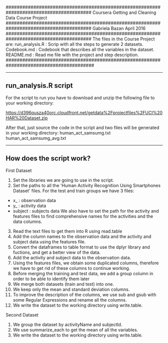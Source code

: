 ####################################################################################### 
Coursera Getting and Cleaning Data Course Project
#######################################################################################
Gabriela Bazan
April 2016
#######################################################################################
The files in the Course Project are:
run_analysis.R  : Scrip with all the steps to generate 2 datasets.
Codebook.md     : Codebook that describes all the variables in the dataset.
README.md       : Read me file with the project and step description.
########################################################################################

----------------------------------------------------------------------------------------
run_analysis.R script
----------------------------------------------------------------------------------------
For the script to run you have to download and unzip the following file to your working directory:

https://d396qusza40orc.cloudfront.net/getdata%2Fprojectfiles%2FUCI%20HAR%20Dataset.zip

After that, just source the code in the script and two files will be generated in your working directory:
human_act_samsumg.txt
human_act_samsumg_avg.txt

----------------------------------------------------------------------------------------
How does the script work?
----------------------------------------------------------------------------------------
First Dataset
1. Set the libraries we are going to use in the script.
2. Set the paths to all the 'Human Activity Recognition Using Smartphones Dataset' files.
  For the test and train groups we have 3 files:
  - x_ : observation data
  - y_ : activity data
  - subject : subjects data
  We also have to set the path for the activity and features files to find comprehensive names for the activities and the data columns.
3. Read the text files to get them into R using read.table
4. Add the column names to the observation data and the activity and subject data using the features file.
5. Convert the dataframes to table format to use the dplyr library and fuctions, and get a better view of the data.
6. Add the activity and subject data to the observation data.
7. Using the features files, we obtain some duplicated columns, therefore we have to get rid of these columns to continue working.
8. Before merging the training and test data, we add a group column in order to be able to identify them later
9. We merge both datasets (train and test) into one.
10. We keep only the mean and standard deviation columns.
11. To improve the description of the columns, we use sub and gsub with some Regular Expressions and rename all the columns.
12. We write the dataset to the working directory using write.table.

Second Dataset
1. We group the dataset by activityName and subjectId.
2. We use summarize_each to get the mean of all the variables.
3. We write the dataset to the working directory using write.table.



